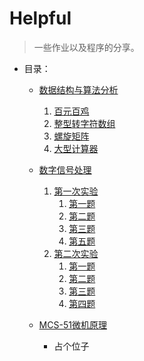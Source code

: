 # Helpful

>  一些作业以及程序的分享。

* 目录：

  * [数据结构与算法分析](/DSAndAA/)

    1. [百元百鸡](/DSAndAA/introduction_1/chicken100.cpp)
    2. [整型转字符数组](/DSAndAA/introduction_1/convert.cpp)
    3. [螺旋矩阵](/DSAndAA/introduction_2/matrix.cpp)
    4. [大型计算器](/DSAndAA/introduction_2/summator.cpp)

  * [数字信号处理](/DigitalSignalProcessing/)

    1. [第一次实验](/DigitalSignalProcessing/sample_1/)
       1. [第一题](/DigitalSignalProcessing/sample_1/monkey_1.m)
       2. [第二题](/DigitalSignalProcessing/sample_1/monkey_2.m)
       3. [第三题](/DigitalSignalProcessing/sample_1/monkey_4.m)
       4. [第五题](/DigitalSignalProcessing/sample_1/monkey_5.m)
    2. [第二次实验](/DigitalSignalProcessing/sample_2/)
       1. [第一题](/DigitalSignalProcessing/sample_2/monkey_1.m)
       2. [第二题](/DigitalSignalProcessing/sample_2/monkey_2.m)
       3. [第三题](/DigitalSignalProcessing/sample_2/monkey_3.m)
       4. [第四题](/DigitalSignalProcessing/sample_2/monkey_4.m)

  * [MCS-51微机原理](/MCS_51Experiment/)

    * 占个位子

    

​	